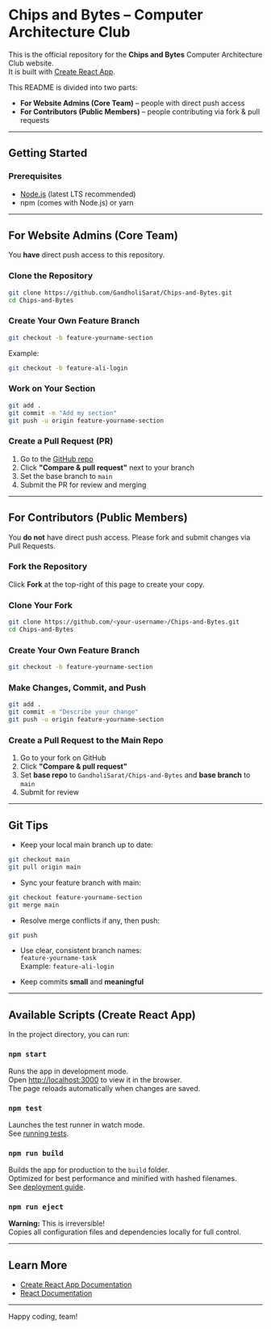 #  Chips and Bytes – Computer Architecture Club

This is the official repository for the **Chips and Bytes** Computer Architecture Club website.  
It is built with [Create React App](https://github.com/facebook/create-react-app).

This README is divided into two parts:  
- **For Website Admins (Core Team)** – people with direct push access  
- **For Contributors (Public Members)** – people contributing via fork & pull requests  

---

##  Getting Started

### Prerequisites
- [Node.js](https://nodejs.org/) (latest LTS recommended)
- npm (comes with Node.js) or yarn

---

##  For Website Admins (Core Team)

You **have** direct push access to this repository.

###  Clone the Repository
```bash
git clone https://github.com/GandholiSarat/Chips-and-Bytes.git
cd Chips-and-Bytes
```

###  Create Your Own Feature Branch
```bash
git checkout -b feature-yourname-section
```
Example:
```bash
git checkout -b feature-ali-login
```

###  Work on Your Section
```bash
git add .
git commit -m "Add my section"
git push -u origin feature-yourname-section
```

###  Create a Pull Request (PR)
1. Go to the [GitHub repo](https://github.com/GandholiSarat/Chips-and-Bytes)
2. Click **"Compare & pull request"** next to your branch
3. Set the base branch to `main`
4. Submit the PR for review and merging

---

##  For Contributors (Public Members)

You **do not** have direct push access. Please fork and submit changes via Pull Requests.

###  Fork the Repository
Click **Fork** at the top-right of this page to create your copy.

###  Clone Your Fork
```bash
git clone https://github.com/<your-username>/Chips-and-Bytes.git
cd Chips-and-Bytes
```

###  Create Your Own Feature Branch
```bash
git checkout -b feature-yourname-section
```

###  Make Changes, Commit, and Push
```bash
git add .
git commit -m "Describe your change"
git push -u origin feature-yourname-section
```

###  Create a Pull Request to the Main Repo
1. Go to your fork on GitHub
2. Click **"Compare & pull request"**
3. Set **base repo** to `GandholiSarat/Chips-and-Bytes` and **base branch** to `main`
4. Submit for review

---

## Git Tips

- Keep your local main branch up to date:
```bash
git checkout main
git pull origin main
```

- Sync your feature branch with main:
```bash
git checkout feature-yourname-section
git merge main
```

- Resolve merge conflicts if any, then push:
```bash
git push
```

- Use clear, consistent branch names:  
  `feature-yourname-task`  
  Example: `feature-ali-login`

- Keep commits **small** and **meaningful**

---

##  Available Scripts (Create React App)

In the project directory, you can run:

### `npm start`
Runs the app in development mode.  
Open [http://localhost:3000](http://localhost:3000) to view it in the browser.  
The page reloads automatically when changes are saved.

### `npm test`
Launches the test runner in watch mode.  
See [running tests](https://facebook.github.io/create-react-app/docs/running-tests).

### `npm run build`
Builds the app for production to the `build` folder.  
Optimized for best performance and minified with hashed filenames.  
See [deployment guide](https://facebook.github.io/create-react-app/docs/deployment).

### `npm run eject`
**Warning:** This is irreversible!  
Copies all configuration files and dependencies locally for full control.

---

##  Learn More

- [Create React App Documentation](https://facebook.github.io/create-react-app/docs/getting-started)  
- [React Documentation](https://reactjs.org/)  

---

Happy coding, team! 
